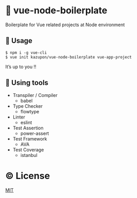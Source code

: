 # :turtle: vue-node-boilerplate

Boilerplate for Vue related projects at Node environment

## :rocket: Usage

    $ npm i -g vue-cli
    $ vue init kazupon/vue-node-boilerplate vue-app-project

It’s up to you !!

## :hammer: Using tools
- Transpiler / Compiler
    - babel
- Type Checker
    - flowtype
- Linter
    - eslint
- Test Assertion
    - power-assert
- Test Framework
    - AVA
- Test Coverage
    - istanbul

# :copyright: License

[MIT](http://opensource.org/licenses/MIT)
